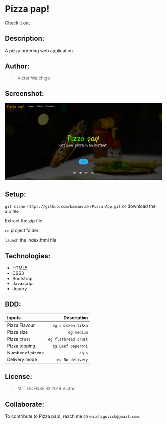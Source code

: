 # Pizza pap!
[Check it out](https://kamauvick.github.io/Pizza-App/)


## Description: 
A pizza ordering web application.

## Author:
> Victor Waichigo

## Screenshot:
<img src="images/shot.png" width="1000">

## Setup:
`git clone https://github.com/kamauvick/Pizza-App.git` or download the zip file

Extract the zip file

`cd` project folder

`launch` the index.html file

## Technologies:
* HTML5
* CSS3
* Bootstrap
* Javascript
* Jquery

## BDD:
| Inputs |  Description |
| :---         |          ---: |
| Pizza Flavour   | `eg chicken-tikka`|
| Pizza size     | `eg medium`   |
| Pizza crust    | `eg flatbread crust`   |
| Pizza topping    | `eg Beef peperoni`  |
| Number of pizzas   | `eg 6`   |
| Delivery mode   | `eg No delivery`   |

## License:
>MIT LICENSE &copy; 2019 Victor

## Collaborate:
To contribute to Pizza pap!, reach me on `waichigovick@gmail.com`.

